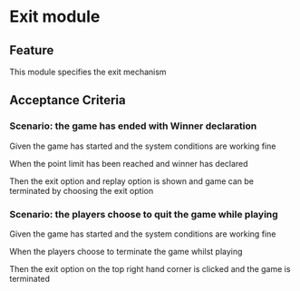 # Exit module

## Feature

This module specifies the exit mechanism

## Acceptance Criteria

### Scenario: the game has ended with Winner declaration

Given the game has started and the system conditions are working fine

When the point limit has been reached and winner has declared

Then the exit option and replay option is shown and
game can be terminated by choosing the exit option

### Scenario: the players choose to quit the game while playing

Given the game has started and the system conditions are working fine

When the players choose to terminate the game whilst playing

Then the exit option on the top right hand corner is clicked
and the game is terminated
